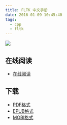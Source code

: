 ```yaml
---
title: FLTK 中文手册
date: 2016-01-09 10:45:40
tags:
  - cpp
  - fltk
---
```


![](https://ek8whxe.cloudimg.io/s/width/226/https://www.gitbook.com/cover/book/wizardforcel/fltk-manual.jpg?build=1452307382923&v=12.0.4)

<!--more-->

## 在线阅读 ##

+ [在线阅读](https://www.gitbook.com/book/wizardforcel/fltk-manual/details)

## 下载 ##

+ [PDF格式](https://www.gitbook.com/download/pdf/book/wizardforcel/fltk-manual)
+ [EPUB格式](https://www.gitbook.com/download/epub/book/wizardforcel/fltk-manual)
+ [MOBI格式](https://www.gitbook.com/download/mobi/book/wizardforcel/fltk-manual)